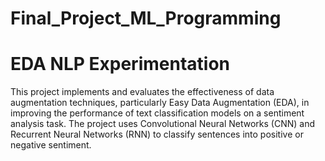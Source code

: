 # Final_Project_ML_Programming
# EDA NLP Experimentation

This project implements and evaluates the effectiveness of data augmentation techniques, particularly Easy Data Augmentation (EDA), in improving the performance of text classification models on a sentiment analysis task. The project uses Convolutional Neural Networks (CNN) and Recurrent Neural Networks (RNN) to classify sentences into positive or negative sentiment.
